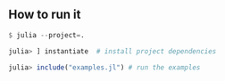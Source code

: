 ## How to run it

```julia
$ julia --project=.

julia> ] instantiate  # install project dependencies

julia> include("examples.jl") # run the examples
``` 
